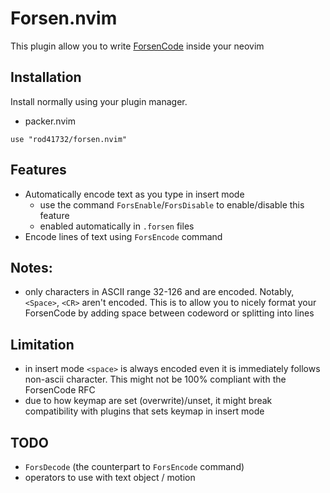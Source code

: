 # Forsen.nvim

This plugin allow you to write [ForsenCode](GaZaTu/ca2e6e1c9abd8b2da35b9b2d73919ac8/raw/cfbef5546a6da64d90c9e90d13d2c385b416fc31/forsencode-rfc.txt) inside your neovim


## Installation

Install normally using your plugin manager.

- packer.nvim
```
use "rod41732/forsen.nvim"
```

## Features
- Automatically encode text as you type in insert mode
  - use the command `ForsEnable`/`ForsDisable` to enable/disable this feature
  - enabled automatically in `.forsen` files
- Encode lines of text using `ForsEncode` command

## Notes:
- only characters in ASCII range 32-126 and <Tab> are encoded. Notably, `<Space>`, `<CR>` aren't encoded. This is to allow you to nicely format your ForsenCode by adding space between codeword or splitting into lines

## Limitation
- in insert mode `<space>` is always encoded even it is immediately follows non-ascii character. This might not be 100% compliant with the ForsenCode RFC
- due to how keymap are set (overwrite)/unset, it might break compatibility with plugins that sets keymap in insert mode


## TODO
- `ForsDecode` (the counterpart to `ForsEncode` command)
- operators to use with text object / motion
